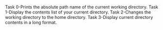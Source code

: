 Task 0-Prints the absolute path name of the current working directory.
Task 1-Display the contents list of your current directory.
Task 2-Changes the working directory to the home directory.
Task 3-Display current directory contents in a long format.
